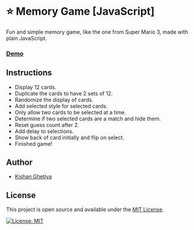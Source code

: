 # ⭐ Memory Game [JavaScript]

Fun and simple memory game, like the one from Super Mario 3, made with plain JavaScript.

### [Demo](http://kishan-ghetiya.github.io/memory-master-game)

## Instructions

- Display 12 cards.
- Duplicate the cards to have 2 sets of 12.
- Randomize the display of cards.
- Add selected style for selected cards.
- Only allow two cards to be selected at a time.
- Determine if two selected cards are a match and hide them.
- Reset guess count after 2.
- Add delay to selections.
- Show back of card initially and flip on select.
- Finished game!

## Author

- [Kishan Ghetiya](https://github.com/kishan-ghetiya)

## License

This project is open source and available under the [MIT License](LICENSE).

[![License: MIT](https://img.shields.io/badge/License-MIT-blue.svg)](https://opensource.org/licenses/MIT)
